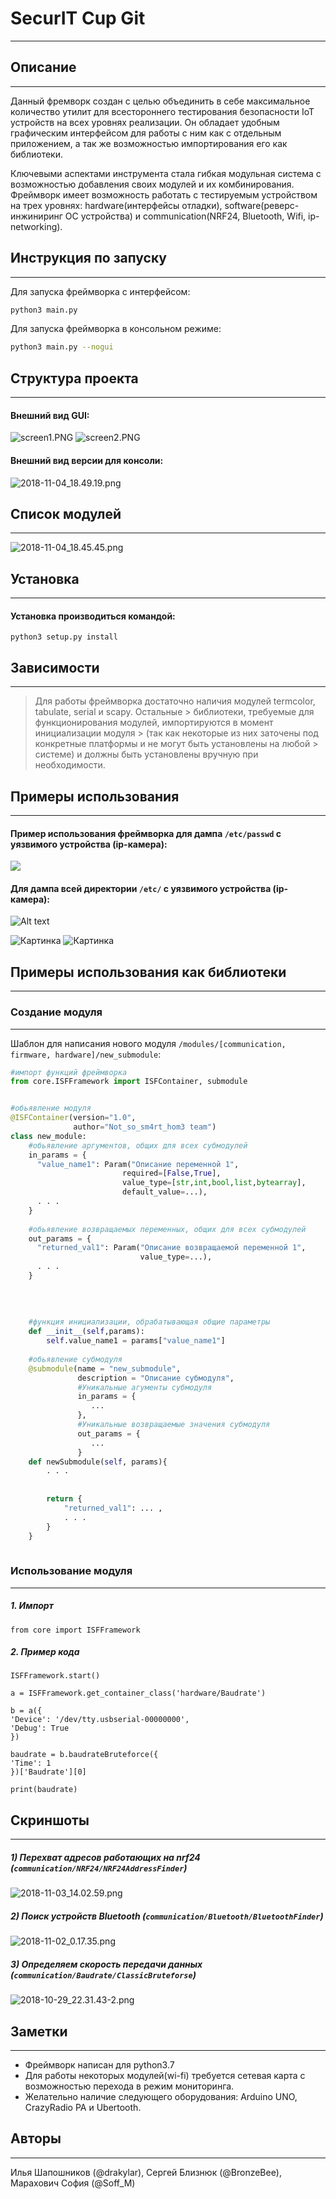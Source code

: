# SecurIT Cup Git
----

## Описание
----

  Данный фремворк создан с целью объединить в себе максимальное количество утилит для всестороннего тестирования безопасности IoT устройств на всех уровнях реализации. Он обладает удобным графическим интерфейсом для работы с ним как с отдельным приложением, а так же возможностью импортирования его как библиотеки.

  Ключевыми аспектами инструмента стала гибкая модульная система с возможностью добавления своих модулей и их комбинирования. Фреймворк имеет возможность работать с тестируемым устройством на трех уровнях: hardware(интерфейсы отладки), software(реверс-инжиниринг ОС устройства) и communication(NRF24, Bluetooth, Wifi, ip-networking).

## Инструкция по запуску
----

  Для запуска фреймворка с интерфейсом:
  ```bash
  python3 main.py
  ```
  Для запуска фреймворка в консольном режиме:
  ```bash
  python3 main.py --nogui
  ```


## Структура проекта
----

#### Внешний вид GUI:

![screen1.PNG](https://media.discordapp.net/attachments/140787642647183360/508668241418125313/screen1.PNG)
![screen2.PNG](https://media.discordapp.net/attachments/140787642647183360/508668274184028160/screen2.PNG)

#### Внешний вид версии для консоли:

![2018-11-04_18.49.19.png](https://media.discordapp.net/attachments/140787642647183360/508669169215078421/2018-11-04_18.49.19.png)


## Список модулей
----


![2018-11-04_18.45.45.png](https://cdn.discordapp.com/attachments/140787642647183360/508668411207876615/2018-11-04_18.45.45.png)

## Установка
----
#### Установка производиться командой: 

`python3 setup.py install`

## Зависимости
----

> Для работы фреймворка достаточно наличия модулей termcolor, tabulate, serial и scapy. Остальные > библиотеки, требуемые для функционирования модулей, импортируются в момент инициализации модуля  > (так как некоторые из них заточены под конкретные платформы и не могут быть установлены на любой  > системе) и должны быть установлены вручную при необходимости.


## Примеры использования
----

#### Пример использования фреймворка для дампа `/etc/passwd` с уязвимого устройства (ip-камера):

![](https://cdn.discordapp.com/attachments/140787642647183360/508646230633611274/ezgif.com-optimize.gif)

#### Для дампа всей директории `/etc/` с уязвимого устройства (ip-камера):

![Alt text](https://cdn.discordapp.com/attachments/140787642647183360/508654018432598016/ezgif.com-crop.gif)

![Картинка][image1]
![Картинка][image2]


[image1]: https://cdn.discordapp.com/attachments/140787642647183360/508664495883681792/image1.jpg
[image2]: https://media.discordapp.net/attachments/140787642647183360/508664821906931713/image0.jpg?width=1462&height=1097





## Примеры использования как библиотеки
----
###  Создание модуля
-----

Шаблон для написания нового модуля `/modules/[communication, firmware, hardware]/new_submodule`:
```python
#импорт функций фреймворка
from core.ISFFramework import ISFContainer, submodule


#обьявление модуля
@ISFContainer(version="1.0",
              author="Not_so_sm4rt_hom3 team")
class new_module:
    #обьявление аргументов, общих для всех субмодулей
    in_params = {
      "value_name1": Param("Описание переменной 1",
                         required=[False,True],
                         value_type=[str,int,bool,list,bytearray],
                         default_value=...),
      . . .
    }
    
    #обьявление возвращаемых переменных, общих для всех субмодулей 
    out_params = {
      "returned_val1": Param("Описание возвращаемой переменной 1",
                             value_type=...),
      . . .
    }
    
    
    
    
    #функция инициализации, обрабатывающая общие параметры
    def __init__(self,params):
        self.value_name1 = params["value_name1"]
    
    #обьявление субмодуля
    @submodule(name = "new_submodule",
               description = "Описание субмодуля",
               #Уникальные агументы субмодуля
               in_params = {
                  ...
               },
               #Уникальные возвращаемые значения субмодуля
               out_params = {
                  ...
               }
    def newSubmodule(self, params){
        . . .
      
      
        return {
            "returned_val1": ... ,
            . . .
        }
    }
               

```

### Использование модуля
-----

 ##### 1. Импорт

    from core import ISFFramework
  
 ##### 2. Пример кода
      
    ISFFramework.start()

    a = ISFFramework.get_container_class('hardware/Baudrate')

    b = a({
    'Device': '/dev/tty.usbserial-00000000',
    'Debug': True
    })

    baudrate = b.baudrateBruteforce({
    'Time': 1
    })['Baudrate'][0]

    print(baudrate)

## Скриншоты
-----

##### 1) Перехват адресов работающих на **nrf24** (`communication/NRF24/NRF24AddressFinder`)

![2018-11-03_14.02.59.png](https://cdn.discordapp.com/attachments/140787642647183360/508234687932661776/2018-11-03_14.02.59.png)
 
 
##### 2) Поиск устройств Bluetooth (`communication/Bluetooth/BluetoothFinder`)

![2018-11-02_0.17.35.png](https://media.discordapp.net/attachments/140787642647183360/507664569758515220/2018-11-02_0.17.35.png)

##### 3) Определяем скорость передачи данных (`communication/Baudrate/ClassicBruteforse`)

![2018-10-29_22.31.43-2.png](https://cdn.discordapp.com/attachments/140787642647183360/508676230913196032/2018-10-29_22.31.43-2.png)

## Заметки
----
- Фреймворк написан для python3.7 
- Для работы некоторых модулей(wi-fi) требуется сетевая карта с возможностью перехода в режим мониторинга. 
- Желательно наличие следующего оборудования: Arduino UNO, CrazyRadio PA и Ubertooth.


## Авторы
----
Илья Шапошников (@drakylar), Сергей Близнюк (@BronzeBee), Марахович София (@Soff_M)
 